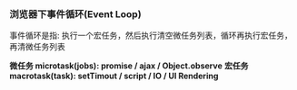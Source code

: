 ### 浏览器下事件循环(Event Loop)
事件循环是指: 执行一个宏任务，然后执行清空微任务列表，循环再执行宏任务，再清微任务列表

**微任务 microtask(jobs): promise / ajax / Object.observe**
**宏任务 macrotask(task): setTimout / script / IO / UI Rendering**